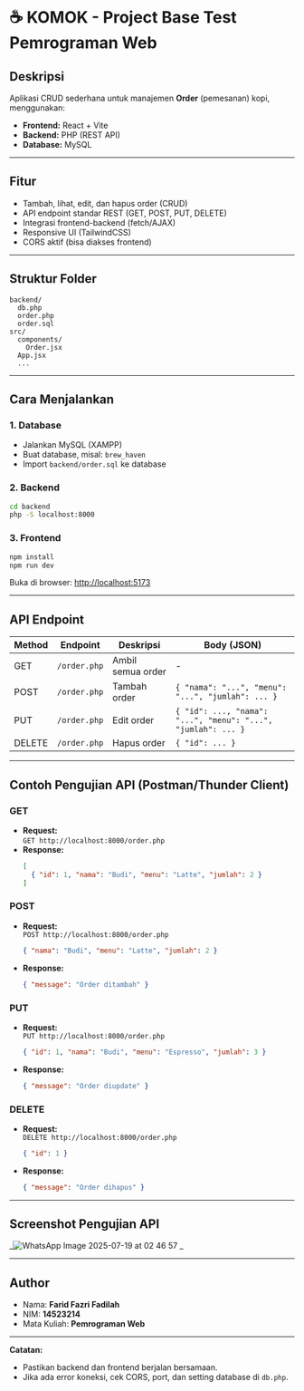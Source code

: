 # ☕ KOMOK - Project Base Test Pemrograman Web

## Deskripsi
Aplikasi CRUD sederhana untuk manajemen **Order** (pemesanan) kopi, menggunakan:
- **Frontend:** React + Vite
- **Backend:** PHP (REST API)
- **Database:** MySQL

---

## Fitur
- Tambah, lihat, edit, dan hapus order (CRUD)
- API endpoint standar REST (GET, POST, PUT, DELETE)
- Integrasi frontend-backend (fetch/AJAX)
- Responsive UI (TailwindCSS)
- CORS aktif (bisa diakses frontend)

---

## Struktur Folder
```
backend/
  db.php
  order.php
  order.sql
src/
  components/
    Order.jsx
  App.jsx
  ...
```

---

## Cara Menjalankan

### 1. **Database**
- Jalankan MySQL (XAMPP)
- Buat database, misal: `brew_haven`
- Import `backend/order.sql` ke database

### 2. **Backend**
```sh
cd backend
php -S localhost:8000
```

### 3. **Frontend**
```sh
npm install
npm run dev
```
Buka di browser: [http://localhost:5173](http://localhost:5173)

---

## API Endpoint

| Method | Endpoint                  | Deskripsi         | Body (JSON)                                      |
|--------|---------------------------|-------------------|--------------------------------------------------|
| GET    | `/order.php`              | Ambil semua order | -                                                |
| POST   | `/order.php`              | Tambah order      | `{ "nama": "...", "menu": "...", "jumlah": ... }`|
| PUT    | `/order.php`              | Edit order        | `{ "id": ..., "nama": "...", "menu": "...", "jumlah": ... }` |
| DELETE | `/order.php`              | Hapus order       | `{ "id": ... }`                                  |

---

## Contoh Pengujian API (Postman/Thunder Client)

### GET
- **Request:**  
  `GET http://localhost:8000/order.php`
- **Response:**  
  ```json
  [
    { "id": 1, "nama": "Budi", "menu": "Latte", "jumlah": 2 }
  ]
  ```

### POST
- **Request:**  
  `POST http://localhost:8000/order.php`
  ```json
  { "nama": "Budi", "menu": "Latte", "jumlah": 2 }
  ```
- **Response:**  
  ```json
  { "message": "Order ditambah" }
  ```

### PUT
- **Request:**  
  `PUT http://localhost:8000/order.php`
  ```json
  { "id": 1, "nama": "Budi", "menu": "Espresso", "jumlah": 3 }
  ```
- **Response:**  
  ```json
  { "message": "Order diupdate" }
  ```

### DELETE
- **Request:**  
  `DELETE http://localhost:8000/order.php`
  ```json
  { "id": 1 }
  ```
- **Response:**  
  ```json
  { "message": "Order dihapus" }
  ```

---

## Screenshot Pengujian API
_![WhatsApp Image 2025-07-19 at 02 46 57](https://github.com/user-attachments/assets/fc11abc7-9ca0-4a72-8a6b-d257f8c37e68)
_

---

## Author
- Nama: **Farid Fazri Fadilah**
- NIM: **14523214**
- Mata Kuliah: **Pemrograman Web**

---

**Catatan:**  
- Pastikan backend dan frontend berjalan bersamaan.
- Jika ada error koneksi, cek CORS, port, dan setting database di `db.php`.

